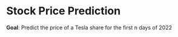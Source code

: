 # Stock Price Prediction 
 **Goal**: Predict the price of a Tesla share for the first n days of 2022
